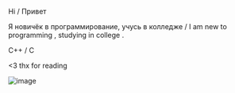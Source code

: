   Hi / Привет 
    
  Я новичёк в программирование, учусь в колледже / I am new to programming , studying in college .            
  
  С++ / C 
  
  <3 thx for reading 
  
  ![image](https://user-images.githubusercontent.com/92443953/184135068-9f766104-b932-4ae7-b2fd-cd9bbbff3de5.png)
  
  
 
